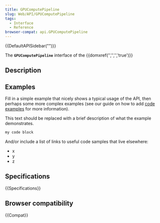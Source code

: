 ```yaml
---
title: GPUComputePipeline
slug: Web/API/GPUComputePipeline
tags:
  - Interface
  - Reference
browser-compat: api.GPUComputePipeline
---
```

{{DefaultAPISidebar("")}}

The **`GPUComputePipeline`** interface of the {{domxref('','','','true')}} 

## Description

 







## Examples

Fill in a simple example that nicely shows a typical usage of the API, then perhaps some more complex examples (see our guide on how to add [code examples](/en-US/docs/MDN/Contribute/Structures/Code_examples) for more information).

This text should be replaced with a brief description of what the example demonstrates.

```js
my code block
```

And/or include a list of links to useful code samples that live elsewhere:

*   x
*   y
*   z

## Specifications

{{Specifications}}

## Browser compatibility

{{Compat}}

